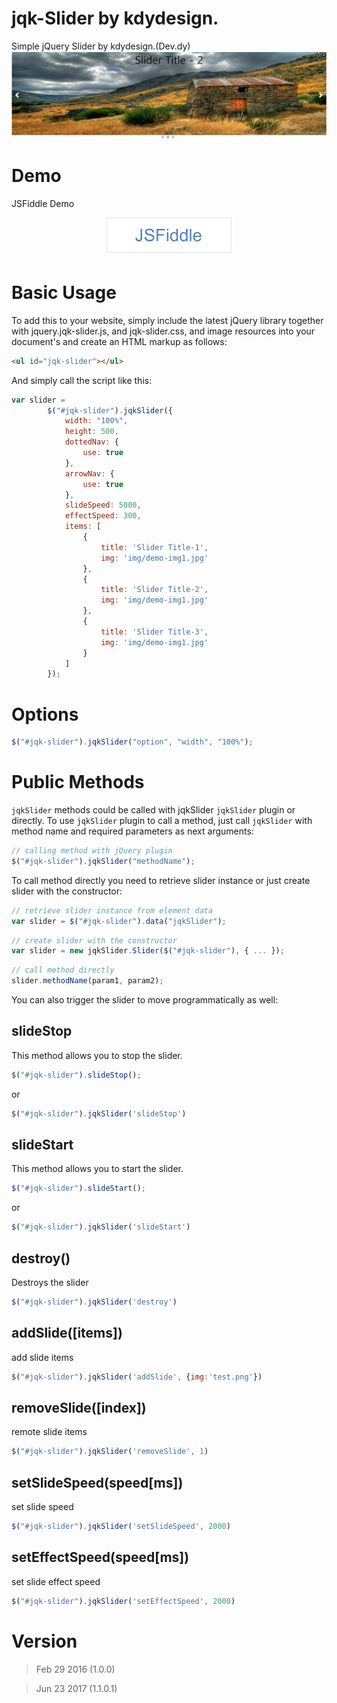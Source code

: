# jqk-Slider by kdydesign.
Simple jQuery Slider by kdydesign.(Dev.dy)
![Alt Text](https://github.com/kdydesign/jqk-slider/blob/master/src/img/git-demo.png)

# Demo
JSFiddle Demo

<a href="https://jsfiddle.net/kdydesign30/w3pb81qy/" target="_blank"><p align="center"><img src="https://raw.githubusercontent.com/kdydesign/jqk-slider/master/src/img/fiddle_icon.png" style="width:whatever;height:whatever;text-align:center" width="200"></p></a>

# Basic Usage
To add this to your website, simply include the latest jQuery library together with jquery.jqk-slider.js, and jqk-slider.css, and image resources into your document's <head> and create an HTML markup as follows:

```html
<ul id="jqk-slider"></ul>
```

And simply call the script like this:

```javascript
var slider =
        $("#jqk-slider").jqkSlider({
            width: "100%",
            height: 500,
            dottedNav: {
                use: true
            },
            arrowNav: {
                use: true
            },
            slideSpeed: 5000,
            effectSpeed: 300,
            items: [
                {
                    title: 'Slider Title-1',
                    img: 'img/demo-img1.jpg'
                },
                {
                    title: 'Slider Title-2',
                    img: 'img/demo-img1.jpg'
                },
                {
                    title: 'Slider Title-3',
                    img: 'img/demo-img1.jpg'
                }
            ]
        });
```

# Options
```javascript
$("#jqk-slider").jqkSlider("option", "width", "100%");
```

# Public Methods
`jqkSlider` methods could be called with jqkSlider `jqkSlider` plugin or directly.
To use `jqkSlider` plugin to call a method, just call `jqkSlider` with method name and required parameters as next arguments:

```javascript
// calling method with jQuery plugin
$("#jqk-slider").jqkSlider("methodName");
```

To call method directly you need to retrieve slider instance or just create slider with the constructor:

```javascript
// retrieve slider instance from element data
var slider = $("#jqk-slider").data("jqkSlider");
```

```javascript
// create slider with the constructor
var slider = new jqkSlider.Slider($("#jqk-slider"), { ... });
```

```javascript
// call method directly
slider.methodName(param1, param2); 
```

You can also trigger the slider to move programmatically as well:

## slideStop
This method allows you to stop the slider.

```javascript
$("#jqk-slider").slideStop();
```
or
```javascript
$("#jqk-slider").jqkSlider('slideStop')
```

## slideStart
This method allows you to start the slider.

```javascript
$("#jqk-slider").slideStart();
```
or
```javascript
$("#jqk-slider").jqkSlider('slideStart')
```

## destroy()
Destroys the slider

```javascript
$("#jqk-slider").jqkSlider('destroy')
```

## addSlide([items])
add slide items

```javascript
$("#jqk-slider").jqkSlider('addSlide', {img:'test.png'})
```

## removeSlide([index])
remote slide items

```javascript
$("#jqk-slider").jqkSlider('removeSlide', 1)
```

## setSlideSpeed(speed[ms])
set slide speed

```javascript
$("#jqk-slider").jqkSlider('setSlideSpeed', 2000)
```

## setEffectSpeed(speed[ms])
set slide effect speed

```javascript
$("#jqk-slider").jqkSlider('setEffectSpeed', 2000)
```
# Version
> Feb 29 2016 (1.0.0)

> Jun 23 2017 (1.1.0.1)



